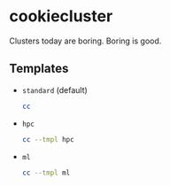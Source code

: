 # cookiecluster

Clusters today are boring. Boring is good.

## Templates

- `standard` (default)

  ```sh
  cc
  ```

- `hpc`

  ```sh
  cc --tmpl hpc
  ```

- `ml`

  ```sh
  cc --tmpl ml
  ```
